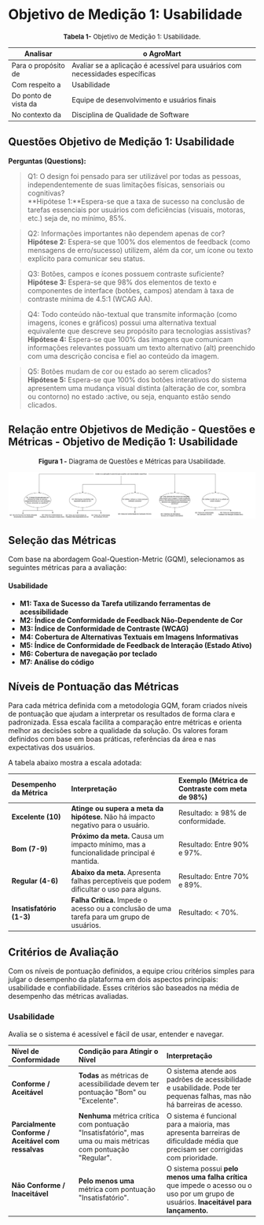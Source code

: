 # Objetivo de Medição 1: Usabilidade

<font size="2"><p style="text-align: center">**Tabela 1-** Objetivo de Medição 1: Usabilidade.</p></font>

| Analisar    | o AgroMart | 
| ---- | ------ |
| Para o propósito de | Avaliar se a aplicação é acessível para usuários com necessidades específicas      |
| Com respeito a | Usabilidade       |
| Do ponto de vista da | Equipe de desenvolvimento e usuários finais       |
| No contexto da | Disciplina de Qualidade de Software     |

## Questões Objetivo de Medição 1: Usabilidade

**Perguntas (Questions):**

> Q1: O design foi pensado para ser utilizável por todas as pessoas, independentemente de suas limitações físicas, sensoriais ou cognitivas? <br> **Hipótese 1:**Espera-se que a taxa de sucesso na conclusão de tarefas essenciais por usuários com deficiências (visuais, motoras, etc.) seja de, no mínimo, 85%.

> Q2: Informações importantes não dependem apenas de cor? <br> **Hipótese 2:** Espera-se que 100% dos elementos de feedback (como mensagens de erro/sucesso) utilizem, além da cor, um ícone ou texto explícito para comunicar seu status.

> Q3: Botões, campos e ícones possuem contraste suficiente?<br> **Hipótese 3:** Espera-se que 98% dos elementos de texto e componentes de interface (botões, campos) atendam à taxa de contraste mínima de 4.5:1 (WCAG AA).

> Q4: Todo conteúdo não-textual que transmite informação (como imagens, ícones e gráficos) possui uma alternativa textual equivalente que descreve seu propósito para tecnologias assistivas? <br> **Hipótese 4:** Espera-se que 100% das imagens que comunicam informações relevantes possuam um texto alternativo (alt) preenchido com uma descrição concisa e fiel ao conteúdo da imagem.

> Q5: Botões mudam de cor ou estado ao serem clicados? <br> **Hipótese 5:** Espera-se que 100% dos botões interativos do sistema apresentem uma mudança visual distinta (alteração de cor, sombra ou contorno) no estado :active, ou seja, enquanto estão sendo clicados.


## Relação entre Objetivos de Medição - Questões e Métricas - Objetivo de Medição 1: Usabilidade

<font size="2"><p style="text-align: center">**Figura 1 -** Diagrama de Questões e Métricas para Usabilidade.</p></font>

![Diagrama1](../assets/diagramaobj1.png)

## Seleção das Métricas

Com base na abordagem Goal-Question-Metric (GQM), selecionamos as seguintes métricas para a avaliação:

#### Usabilidade

- **M1: Taxa de Sucesso da Tarefa utilizando ferramentas de acessibilidade**
- **M2: Índice de Conformidade de Feedback Não-Dependente de Cor**
- **M3: Índice de Conformidade de Contraste (WCAG)**
- **M4: Cobertura de Alternativas Textuais em Imagens Informativas**
- **M5: Índice de Conformidade de Feedback de Interação (Estado Ativo)**
- **M6: Cobertura de navegação por teclado**
- **M7: Análise do código**

## Níveis de Pontuação das Métricas

Para cada métrica definida com a metodologia GQM, foram criados níveis de pontuação que ajudam a interpretar os resultados de forma clara e padronizada. Essa escala facilita a comparação entre métricas e orienta melhor as decisões sobre a qualidade da solução. Os valores foram definidos com base em boas práticas, referências da área e nas expectativas dos usuários.

A tabela abaixo mostra a escala adotada:

| **Desempenho da Métrica** | **Interpretação** | **Exemplo (Métrica de Contraste com meta de 98%)** |
| :--- | :--- | :--- |
| **Excelente (10)** | **Atinge ou supera a meta da hipótese.** Não há impacto negativo para o usuário. | Resultado: ≥ 98% de conformidade. |
| **Bom (7-9)** | **Próximo da meta.** Causa um impacto mínimo, mas a funcionalidade principal é mantida. | Resultado: Entre 90% e 97%. |
| **Regular (4-6)** | **Abaixo da meta.** Apresenta falhas perceptíveis que podem dificultar o uso para alguns. | Resultado: Entre 70% e 89%. |
| **Insatisfatório (1-3)**| **Falha Crítica.** Impede o acesso ou a conclusão de uma tarefa para um grupo de usuários. | Resultado: < 70%. |
## Critérios de Avaliação

Com os níveis de pontuação definidos, a equipe criou critérios simples para julgar o desempenho da plataforma em dois aspectos principais: usabilidade e confiabilidade. Esses critérios são baseados na média de desempenho das métricas avaliadas.

### Usabilidade

Avalia se o sistema é acessível e fácil de usar, entender e navegar.

| Nível de Conformidade | Condição para Atingir o Nível | Interpretação |
| :--- | :--- | :--- |
| **Conforme / Aceitável** | **Todas** as métricas de acessibilidade devem ter pontuação "Bom" ou "Excelente". | O sistema atende aos padrões de acessibilidade e usabilidade. Pode ter pequenas falhas, mas não há barreiras de acesso. |
| **Parcialmente Conforme / Aceitável com ressalvas** | **Nenhuma** métrica crítica com pontuação "Insatisfatório", mas uma ou mais métricas com pontuação "Regular". | O sistema é funcional para a maioria, mas apresenta barreiras de dificuldade média que precisam ser corrigidas com prioridade. |
| **Não Conforme / Inaceitável** | **Pelo menos uma** métrica com pontuação "Insatisfatório". | O sistema possui **pelo menos uma falha crítica** que impede o acesso ou o uso por um grupo de usuários. **Inaceitável para lançamento.** |